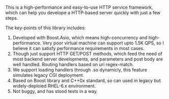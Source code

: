 
This is a high-performance and easy-to-use HTTP service framework, which can help you develope a HTTP-based server quickly with just a few steps.    

The key-points of this library includes:    
1. Developed with Boost.Asio, which means high-concurrency and high-performance. Very poor virtual machine can support upto 1.5K QPS, so I believe it can satisfy performance requirements in most cases.    
2. Though just support HTTP GET/POST methods, which feed the need of most backend server developments, and parameters and post body are well handled. Routing handlers based on uri regex-match.    
3. We support loading handlers through .so dynamicly, this feature simulates legacy CGI deployment.    
4. Based on Boost library and C++0x standard, so can used in legacy but widely-deploied RHEL-6.x environment.   
5. Not buggy, and has stood tests in a way.    


